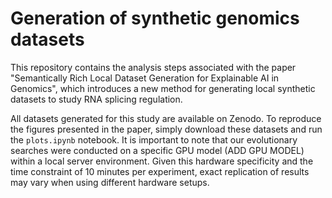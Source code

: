 # Generation of synthetic genomics datasets

This repository contains the analysis steps associated with the paper "Semantically Rich Local Dataset Generation for Explainable AI in Genomics", which introduces a new method for generating local synthetic datasets to study RNA splicing regulation.

All datasets generated for this study are available on Zenodo. To reproduce the figures presented in the paper, simply download these datasets and run the `plots.ipynb` notebook. It is important to note that our evolutionary searches were conducted on a specific GPU model (ADD GPU MODEL) within a local server environment. Given this hardware specificity and the time constraint of 10 minutes per experiment, exact replication of results may vary when using different hardware setups.